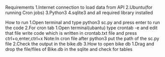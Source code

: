 Requirements
1.Internet connection to load data from API
2.Ubuntu(for running Cron jobs)
3.Python3 
4.sqlite3 and all required library installed

How to run 
1.Open terminal and type python3 sc.py and press enter to run the code 
2.For cron tab
  1.Open terminal(ubantu) type crontab -e and edit that file write code which is written in crontab.txt file and press ctrl+o,enter,ctrl+x
Note:In cron file after python3 put the path of the sc.py file 
  2.Check the output in the bike.db
3.How to open bike db
  1.Drag and drop the file/files of Bike.db in the sqlite and check for tables
